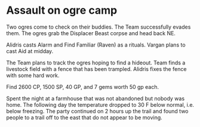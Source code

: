 # Assault on ogre camp

Two ogres come to check on their buddies. 
The Team successfully evades them.
The ogres grab the Displacer Beast corpse and head back NE.

Alidris casts Alarm and Find Familiar (Raven) as a rituals.
Vargan plans to cast Aid at midday. 

The Team plans to track the ogres hoping to find a hideout.
Team finds a livestock field with a fence that has been trampled.
Alidris fixes the fence with some hard work. 

Find 2600 CP, 1500 SP, 40 GP, and 7 gems worth 50 gp each.

Spent the night at a farmhouse that was not abandoned but nobody was home.
The following day the temperature dropped to 30 F below normal, 
i.e. below freezing. 
The party continued on 2 hours up the trail and found two people to a trail 
off to the east that do not appear to be moving.

